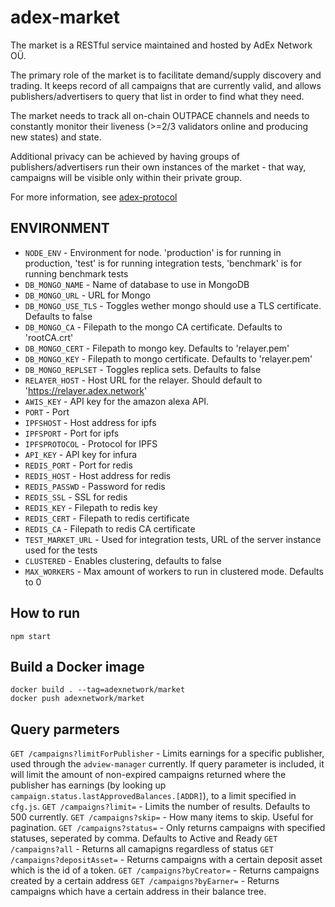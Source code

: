# adex-market

The market is a RESTful service maintained and hosted by AdEx Network OÜ.

The primary role of the market is to facilitate demand/supply discovery and trading. It keeps record of all campaigns that are currently valid, and allows publishers/advertisers to query that list in order to find what they need.

The market needs to track all on-chain OUTPACE channels and needs to constantly monitor their liveness (>=2/3 validators online and producing new states) and state.

Additional privacy can be achieved by having groups of publishers/advertisers run their own instances of the market - that way, campaigns will be visible only within their private group.

For more information, see [adex-protocol](https://github.com/adexnetwork/adex-protocol)

## ENVIRONMENT
- ```NODE_ENV``` - Environment for node. 'production' is for running in production, 'test' is for running integration tests, 'benchmark' is for running benchmark tests
- ```DB_MONGO_NAME``` - Name of database to use in MongoDB
- ```DB_MONGO_URL``` - URL for Mongo
- ```DB_MONGO_USE_TLS``` - Toggles wether mongo should use a TLS certificate. Defaults to false
- ```DB_MONGO_CA``` - Filepath to the mongo CA certificate. Defaults to 'rootCA.crt'
- ```DB_MONGO_CERT``` - Filepath to mongo key. Defaults to 'relayer.pem'
- ```DB_MONGO_KEY``` - Filepath to mongo certificate. Defaults to 'relayer.pem'
- ```DB_MONGO_REPLSET``` - Toggles replica sets. Defaults to false
- ```RELAYER_HOST``` - Host URL for the relayer. Should default to 'https://relayer.adex.network'
- ```AWIS_KEY``` - API key for the amazon alexa API.
- ```PORT``` - Port
- ```IPFSHOST``` - Host address for ipfs
- ```IPFSPORT``` - Port for ipfs
- ```IPFSPROTOCOL``` - Protocol for IPFS
- ```API_KEY``` - API key for infura
- ```REDIS_PORT``` - Port for redis
- ```REDIS_HOST``` - Host address for redis
- ```REDIS_PASSWD``` - Password for redis
- ```REDIS_SSL``` - SSL for redis
- ```REDIS_KEY``` - Filepath to redis key
- ```REDIS_CERT``` - Filepath to redis certificate
- ```REDIS_CA``` - Filepath to redis CA certificate
- ```TEST_MARKET_URL``` - Used for integration tests, URL of the server instance used for the tests
- ```CLUSTERED``` - Enables clustering, defaults to false
- ```MAX_WORKERS``` - Max amount of workers to run in clustered mode. Defaults to 0
## How to run

```
npm start
```


## Build a Docker image

```
docker build . --tag=adexnetwork/market
docker push adexnetwork/market
```

## Query parmeters
```GET /campaigns?limitForPublisher``` - Limits earnings for a specific publisher, used through the `adview-manager` currently. If query parameter is included, it will limit the amount of non-expired campaigns returned where the publisher has earnings (by looking up `campaign.status.lastApprovedBalances.[ADDR]`), to a limit specified in ```cfg.js```.
```GET /campaigns?limit=``` - Limits the number of results. Defaults to 500 currently.
```GET /campaigns?skip=``` - How many items to skip. Useful for pagination.
```GET /campaigns?status=``` - Only returns campaigns with specified statuses, seperated by comma. Defaults to Active and Ready
```GET /campaigns?all``` - Returns all camapigns regardless of status
```GET /campaigns?depositAsset=``` - Returns campaigns with a certain deposit asset which is the id of a token.
```GET /campaigns?byCreator=``` - Returns campaigns created by a certain address
```GET /campaigns?byEarner=``` - Returns campaigns which have a certain address in their balance tree.